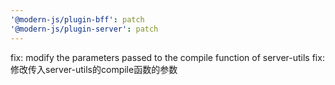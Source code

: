 ```yaml
---
'@modern-js/plugin-bff': patch
'@modern-js/plugin-server': patch
---
```


fix: modify the parameters passed to the compile function of server-utils
fix: 修改传入server-utils的compile函数的参数
